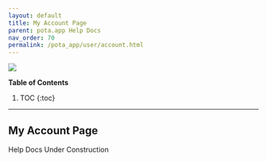 ```yaml
---
layout: default
title: My Account Page
parent: pota.app Help Docs
nav_order: 70
permalink: /pota_app/user/account.html
---
```


![](images/pota-256x256.png)


**Table of Contents**
1. TOC
{:toc}
---

## My Account Page
Help Docs Under Construction